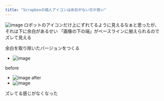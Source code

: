 ```yaml
---
title: "Scrapboxの個人アイコンは余白がない方が良い"
---
```


![image](https://gyazo.com/9f31ea0ce1887c6a5b084b8d0ad733fb/thumb/1000)
ロボットのアイコンだけ上にずれてるように見えるなぁと思ったが、それは下に余白があるせい
「画像の下の端」がベースラインに揃えられるのでズレて見える

余白を取り除いたバージョンをつくる
- ![image](https://gyazo.com/ca293339972d32779d9c16427af2cee3/thumb/1000)


before
- ![image](https://gyazo.com/8babf93bfcba9d743b727ddfcd786046/thumb/1000)
after
- ![image](https://gyazo.com/63a261bfb51c78a41d166800ecaf18a4/thumb/1000)

ズレてる感じがなくなった
